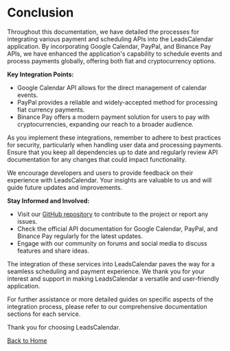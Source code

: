 # Conclusion

Throughout this documentation, we have detailed the processes for integrating various payment and scheduling APIs into the LeadsCalendar application. By incorporating Google Calendar, PayPal, and Binance Pay APIs, we have enhanced the application's capability to schedule events and process payments globally, offering both fiat and cryptocurrency options.

**Key Integration Points:**

- Google Calendar API allows for the direct management of calendar events.
- PayPal provides a reliable and widely-accepted method for processing fiat currency payments.
- Binance Pay offers a modern payment solution for users to pay with cryptocurrencies, expanding our reach to a broader audience.

As you implement these integrations, remember to adhere to best practices for security, particularly when handling user data and processing payments. Ensure that you keep all dependencies up to date and regularly review API documentation for any changes that could impact functionality.

We encourage developers and users to provide feedback on their experience with LeadsCalendar. Your insights are valuable to us and will guide future updates and improvements.

**Stay Informed and Involved:**

- Visit our [GitHub repository](https://github.com/ayodeko/LeadsCalendar) to contribute to the project or report any issues.
- Check the official API documentation for Google Calendar, PayPal, and Binance Pay regularly for the latest updates.
- Engage with our community on forums and social media to discuss features and share ideas.

The integration of these services into LeadsCalendar paves the way for a seamless scheduling and payment experience. We thank you for your interest and support in making LeadsCalendar a versatile and user-friendly application.

For further assistance or more detailed guides on specific aspects of the integration process, please refer to our comprehensive documentation sections for each service.

Thank you for choosing LeadsCalendar.

[Back to Home](./index.md)
